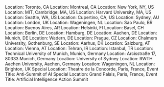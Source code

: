 Location: Toronto, CA
Location: Montreal, CA
Location: New York, NY, US
Location: MIT, Cambridge, MA, US
Location: Harvard University, MA, US
Location: Seattle, WA, US
Location: Cupertino, CA, US
Location: Sydney, AU
Location: London, UK
Location: Wageningen, NL
Location: Sao Paulo, BR
Location: Buenos Aires, AR
Location: Helsinki, FI
Location: Basel, CH
Location: Berlin, DE
Location: Hamburg, DE
Location: Aachen, DE
Location: Munich, DE
Location: Wadern, DE
Location: Prague, CZ
Location: Chalmers University, Gothenburg, SE
Location: Aarhus, DK
Location: Salzburg, AT
Location: Vienna, AT
Location: Tehran, IR
Location: Istanbul, TR
Location: Technical University of Munich, Munich, Germany
Location: Arcisstraße 17, 80333 Munich, Germany
Location: University of Sydney
Location: RWTH Aachen University, Aachen, Germany
Location: Wageningen, NL
Location: Brighton, UK
Special Location: Theatre de la Concorde, Paris, France, Event Title: Anti-Summit of AI
Special Location: Grand Palais, Paris, France, Event Title: Artificial Intelligence Action Summit